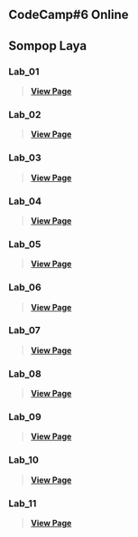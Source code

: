 ## CodeCamp#6 Online

## Sompop Laya

### Lab_01
> [**View Page**](https://sompopla.github.io/02_CSS/lab_01.html)

### Lab_02
> [**View Page**](https://sompopla.github.io/02_CSS/lab_02.html)

### Lab_03
> [**View Page**](https://sompopla.github.io/02_CSS/lab_03.html)

### Lab_04
> [**View Page**](https://sompopla.github.io/02_CSS/lab_04.html)

### Lab_05
> [**View Page**](https://sompopla.github.io/02_CSS/lab_05/index.html)

### Lab_06
> [**View Page**](https://sompopla.github.io/02_CSS/lab_06.html)

### Lab_07
> [**View Page**](https://sompopla.github.io/02_CSS/lab_07.html)

### Lab_08
> [**View Page**](https://sompopla.github.io/02_CSS/lab_08.html)

### Lab_09
> [**View Page**](https://sompopla.github.io/02_CSS/lab_09.html)

### Lab_10
> [**View Page**](https://sompopla.github.io/02_CSS/lab_10.html)

### Lab_11
> [**View Page**](https://sompopla.github.io/02_CSS/lab_11.html)